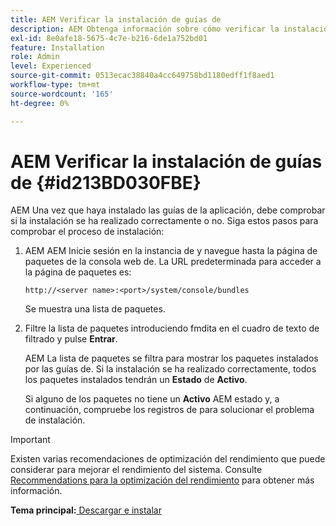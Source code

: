 ```yaml
---
title: AEM Verificar la instalación de guías de
description: AEM Obtenga información sobre cómo verificar la instalación de las guías de
exl-id: 8e0afe18-5675-4c7e-b216-6de1a752bd01
feature: Installation
role: Admin
level: Experienced
source-git-commit: 0513ecac38840a4cc649758bd1180edff1f8aed1
workflow-type: tm+mt
source-wordcount: '165'
ht-degree: 0%

---
```


# AEM Verificar la instalación de guías de {#id213BD030FBE}

AEM Una vez que haya instalado las guías de la aplicación, debe comprobar si la instalación se ha realizado correctamente o no. Siga estos pasos para comprobar el proceso de instalación:

1. AEM AEM Inicie sesión en la instancia de y navegue hasta la página de paquetes de la consola web de. La URL predeterminada para acceder a la página de paquetes es:

   ```http
   http://<server name>:<port>/system/console/bundles
   ```

   Se muestra una lista de paquetes.

1. Filtre la lista de paquetes introduciendo fmdita en el cuadro de texto de filtrado y pulse **Entrar**.

   AEM La lista de paquetes se filtra para mostrar los paquetes instalados por las guías de. Si la instalación se ha realizado correctamente, todos los paquetes instalados tendrán un **Estado** de **Activo**.

   Si alguno de los paquetes no tiene un **Activo** AEM estado y, a continuación, compruebe los registros de para solucionar el problema de instalación.


>[!IMPORTANT]
>
> Existen varias recomendaciones de optimización del rendimiento que puede considerar para mejorar el rendimiento del sistema. Consulte [Recommendations para la optimización del rendimiento](download-install-recommend-perf-optimiz.md#) para obtener más información.

**Tema principal:**[ Descargar e instalar](download-install.md)
